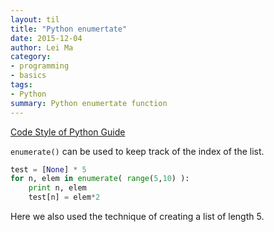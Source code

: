 ```yaml
---
layout: til
title: "Python enumertate"
date: 2015-12-04
author: Lei Ma
category:
- programming
- basics
tags:
- Python
summary: Python enumertate function
---
```


[Code Style of Python Guide](http://docs.python-guide.org/en/latest/writing/style/)

`enumerate()` can be used to keep track of the index of the list.

```python
test = [None] * 5
for n, elem in enumerate( range(5,10) ):
    print n, elem
    test[n] = elem*2
```

Here we also used the technique of creating a list of length 5.
